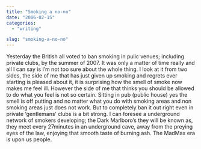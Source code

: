 ```yaml
---
title: "Smoking a no-no"
date: "2006-02-15"
categories: 
  - "writing"

slug: "smoking-a-no-no"
---
```


Yesterday the British all voted to ban smoking in pulic venues; including private clubs, by the summer of 2007. 
It was only a matter of time really and all I can say is I’m not too sure about the whole thing. I look at it from two sides, the side of me that has just given up smoking and regrets ever starting is pleased about it, it is surprising how the smell of smoke now makes me feel ill. However the side of me that thinks you should be allowed to do what you feel is not so certain. Sitting in pub (public house) yes the smell is off putting and no matter what you do with smoking areas and non smoking areas just does not work. But to completely ban it out right even in private ‘gentlemans’ clubs is a bit strong. I can foresee a underground network of smokers developing; the Dark Marlboro’s they will be known as, they meet every 27minutes in an underground cave, away from the preying eyes of the law, enjoying that smooth taste of burning ash. The MadMax era is upon us people.
